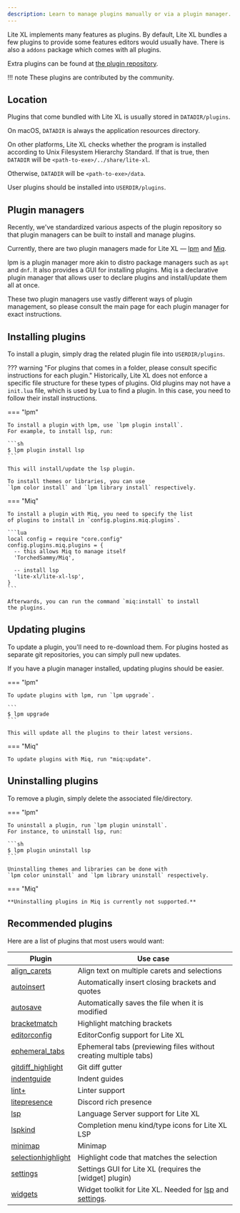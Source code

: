 ```yaml
---
description: Learn to manage plugins manually or via a plugin manager.
---
```


Lite XL implements many features as plugins.
By default, Lite XL bundles a few plugins to provide some features
editors would usually have.
There is also a `addons` package which comes with all plugins.

Extra plugins can be found at [the plugin repository][lite-xl/lite-xl-plugins].

!!! note
    These plugins are contributed by the community.

## Location

Plugins that come bundled with Lite XL is usually stored in
`DATADIR/plugins`.

On macOS, `DATADIR` is always the application resources directory.

On other platforms, Lite XL checks whether the program
is installed according to Unix Filesystem Hierarchy Standard.
If that is true,
then `DATADIR` will be `<path-to-exe>/../share/lite-xl`.

Otherwise, `DATADIR` will be `<path-to-exe>/data`.

User plugins should be installed into `USERDIR/plugins`.

## Plugin managers

Recently, we've standardized various aspects of the plugin
repository so that plugin managers can be built to install
and manage plugins.

Currently, there are two plugin managers made for Lite XL —
[lpm] and [Miq].

lpm is a plugin manager more akin to distro package managers
such as `apt` and `dnf`.
It also provides a GUI for installing plugins.
Miq is a declarative plugin manager that allows user to declare
plugins and install/update them all at once.

These two plugin managers use vastly different ways of
plugin management, so please consult the main page for
each plugin manager for exact instructions.

## Installing plugins

To install a plugin, simply drag the related plugin file into
`USERDIR/plugins`.

??? warning "For plugins that comes in a folder, please consult specific instructions for each plugin."
    Historically, Lite XL does not enforce a specific file structure
    for these types of plugins.
    Old plugins may not have a `init.lua` file, which is used by
    Lua to find a plugin.
    In this case, you need to follow their install instructions.

=== "lpm"

    To install a plugin with lpm, use `lpm plugin install`.
    For example, to install lsp, run:

    ```sh
    $ lpm plugin install lsp
    ```

    This will install/update the lsp plugin.

    To install themes or libraries, you can use
    `lpm color install` and `lpm library install` respectively.

=== "Miq"

    To install a plugin with Miq, you need to specify the list
    of plugins to install in `config.plugins.miq.plugins`.

    ```lua
    local config = require "core.config"
    config.plugins.miq.plugins = {
      -- this allows Miq to manage itself
      'TorchedSammy/Miq',

      -- install lsp
      'lite-xl/lite-xl-lsp',
    }
    ```

    Afterwards, you can run the command `miq:install` to install
    the plugins.

## Updating plugins

To update a plugin, you'll need to re-download them.
For plugins hosted as separate git repositories, you can simply
pull new updates.

If you have a plugin manager installed, updating plugins should
be easier.

=== "lpm"

    To update plugins with lpm, run `lpm upgrade`.

    ```
    $ lpm upgrade
    ```

    This will update all the plugins to their latest versions.

=== "Miq"

    To update plugins with Miq, run "miq:update".

## Uninstalling plugins

To remove a plugin, simply delete the associated file/directory.

=== "lpm"

    To uninstall a plugin, run `lpm plugin uninstall`.
    For instance, to uninstall lsp, run:

    ```sh
    $ lpm plugin uninstall lsp
    ```

    Uninstalling themes and libraries can be done with
    `lpm color uninstall` and `lpm library uninstall` respectively.

=== "Miq"

    **Uninstalling plugins in Miq is currently not supported.**

## Recommended plugins

Here are a list of plugins that most users would want:

| Plugin               | Use case
| ------               | --------
| [align_carets]       | Align text on multiple carets and selections
| [autoinsert]         | Automatically insert closing brackets and quotes
| [autosave]           | Automatically saves the file when it is modified
| [bracketmatch]       | Highlight matching brackets
| [editorconfig]       | EditorConfig support for Lite XL
| [ephemeral_tabs]     | Ephemeral tabs (previewing files without creating multiple tabs)
| [gitdiff_highlight]  | Git diff gutter
| [indentguide]        | Indent guides
| [lint+]              | Linter support
| [litepresence]       | Discord rich presence
| [lsp]                | Language Server support for Lite XL
| [lspkind]            | Completion menu kind/type icons for Lite XL LSP
| [minimap]            | Minimap
| [selectionhighlight] | Highlight code that matches the selection
| [settings]           | Settings GUI for Lite XL (requires the [widget] plugin)
| [widgets]            | Widget toolkit for Lite XL. Needed for [lsp] and [settings].


[lite-xl/lite-xl-plugins]: https://github.com/lite-xl/lite-xl-plugins
[lpm]:                     https://github.com/lite-xl/lite-xl-plugin-manager
[Miq]:                     https://github.com/TorchedSammy/Miq
[align_carets]:            https://github.com/lite-xl/lite-xl-plugins/blob/master/plugins/align_carets.lua?raw=1
[autoinsert]:              https://github.com/lite-xl/lite-xl-plugins/blob/master/plugins/autoinsert.lua?raw=1
[autosave]:                https://github.com/lite-xl/lite-xl-plugins/blob/master/plugins/autosave.lua?raw=1
[bracketmatch]:            https://github.com/lite-xl/lite-xl-plugins/blob/master/plugins/bracketmatch.lua?raw=1
[editorconfig]:            https://github.com/lite-xl/lite-xl-plugins/blob/master/plugins/editorconfig
[ephemeral_tabs]:          https://github.com/lite-xl/lite-xl-plugins/blob/master/plugins/ephemeral_tabs.lua?raw=1
[gitdiff_highlight]:       https://github.com/vincens2005/lite-xl-gitdiff-highlight
[indentguide]:             https://github.com/lite-xl/lite-xl-plugins/blob/master/plugins/indentguide.lua?raw=1
[lint+]:                   https://github.com/liquid600pgm/lintplus
[litepresence]:            https://github.com/TorchedSammy/Litepresence
[lsp]:                     https://github.com/lite-xl/lite-xl-lsp
[lspkind]:                 https://github.com/TorchedSammy/lite-xl-lspkind
[minimap]:                 https://github.com/lite-xl/lite-xl-plugins/blob/master/plugins/minimap.lua?raw=1
[selectionhighlight]:      https://github.com/lite-xl/lite-xl-plugins/blob/master/plugins/selectionhighlight.lua?raw=1
[settings]:                https://github.com/lite-xl/lite-xl-plugins/blob/master/plugins/settings.lua?raw=1
[widgets]:                 https://github.com/lite-xl/lite-xl-widgets

